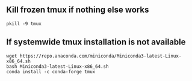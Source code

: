 ## Kill frozen tmux if nothing else works

```
pkill -9 tmux
```
## If systemwide tmux installation is not available

```
wget https://repo.anaconda.com/miniconda/Miniconda3-latest-Linux-x86_64.sh
bash Miniconda3-latest-Linux-x86_64.sh
conda install -c conda-forge tmux
```
